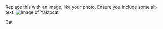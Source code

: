 Replace this with an image, like your photo. Ensure you include some alt-text.
![Image of Yaktocat](https://octodex.github.com/images/yaktocat.png)

Cat
